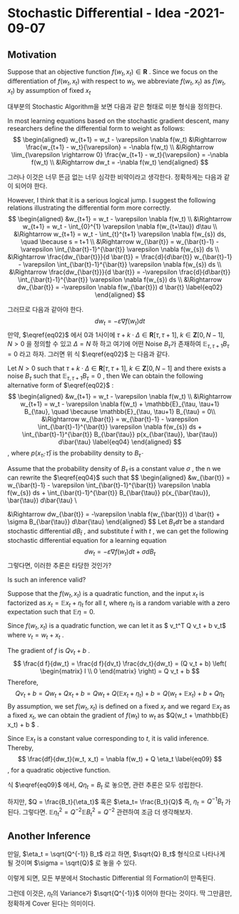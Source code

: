 Stochastic Differential - Idea -2021-09-07
===

## Motivation 



Suppose that an objective function $f(w_t, x_t) \in \mathbf{R}$ .  Since we focus on the differentiation of $f(w_t, x_t)$ with respect to $w_t$,  we abbreviate $f(w_t, x_t)$ as $f(w_t, x_t)$ by assumption of fixed $x_t$ 



대부분의 Stochastic Algorithm을 보면 다음과 같은 형태로 미분 형식을 정의한다.

In most learning equations based on the stochastic gradient descent,  many researchers define the differential form to weight as follows:
$$
\begin{aligned}
w_{t+1} = w_t - \varepsilon \nabla f(w_t) 
&\Rightarrow \frac{w_{t+1} - w_t}{\varepsilon} = -\nabla f(w_t) \\
&\Rightarrow \lim_{\varepsilon \rightarrow 0} \frac{w_{t+1} - w_t}{\varepsilon} = -\nabla f(w_t) \\
&\Rightarrow dw_t = -\nabla f(w_t)
\end{aligned}
$$

그러나 이것은 너무 뜬금 없는 너무 심각한 비약이라고 생각한다.  정확하게는 다음과 같이 되어야 한다.

However, I think that it is a serious logical jump. I suggest the following relations illustrating the differential form more correctly.
$$
\begin{aligned}
&w_{t+1} = w_t - \varepsilon \nabla f(w_t) \\
&\Rightarrow w_{t+1} = w_t - \int_{0}^{1} \varepsilon \nabla f(w_{t+\tau}) d\tau \\
&\Rightarrow w_{t+1} = w_t - \int_{t}^{t+1} \varepsilon \nabla f(w_{s}) ds, \quad \because s = t+1 \\
&\Rightarrow w_{\bar{t}} = w_{\bar{t}-1} - \varepsilon \int_{\bar{t}-1}^{\bar{t}} \varepsilon \nabla f(w_{s}) ds \\
&\Rightarrow \frac{dw_{\bar{t}}}{d \bar{t}} = \frac{d}{d\bar{t}} w_{\bar{t}-1} - \varepsilon \int_{\bar{t}-1}^{\bar{t}} \varepsilon \nabla f(w_{s}) ds \\
&\Rightarrow \frac{dw_{\bar{t}}}{d \bar{t}} = -\varepsilon \frac{d}{d\bar{t}} \int_{\bar{t}-1}^{\bar{t}} \varepsilon \nabla f(w_{s}) ds \\
&\Rightarrow dw_{\bar{t}} = -\varepsilon \nabla f(w_{\bar{t}}) d \bar{t}
\label{eq02}
\end{aligned}
$$

그러므로 다음과 같아야 한다.
$$
dw_t = -\varepsilon \nabla f(w_t) dt
\label{eq03}
$$
만약,  $\eqref{eq02}$ 에서  0과 1사이에  $\tau+ k \cdot \Delta \in \mathbf{R}[\tau, \tau+1], \; k \in \mathbf{Z}[0, N-1], N > 0$ 을 정의할 수 있고 $\Delta = N$ 하 하고  여기에 어떤 Noise $B_{\tau}$가 존재하여 $\mathbb{E}_{\tau, \tau+1} B_{\tau} = 0$  라고 하자. 그러면 위 식 $\eqref{eq02}$ 는 다음과 같다.

Let $N > 0$ such that $\tau+ k \cdot \Delta \in \mathbf{R}[\tau, \tau+1], \; k \in \mathbf{Z}[0, N-1]$  and  there exists a noise $B_{\tau}$ such that $\mathbb{E}_{\tau, \tau+1} B_{\tau} = 0$ , then  We can obtain the following alternative form of $\eqref{eq02}$ :
$$
\begin{aligned}
&w_{t+1} = w_t - \varepsilon \nabla f(w_t) \\
&\Rightarrow w_{t+1} = w_t - \varepsilon \nabla f(w_t) + \mathbb{E}_{\tau, \tau+1} B_{\tau}, \quad \because \mathbb{E}_{\tau, \tau+1} B_{\tau} = 0\\
&\Rightarrow w_{\bar{t}} = w_{\bar{t}-1} - \varepsilon \int_{\bar{t}-1}^{\bar{t}} \varepsilon \nabla f(w_{s}) ds + \int_{\bar{t}-1}^{\bar{t}} B_{\bar{\tau}} p(x_{\bar{\tau}}, \bar{\tau}) d\bar{\tau}
\label{eq04}
\end{aligned}
$$
, where $p(x_{\bar{\tau}}, \bar{\tau})$ is the probability density to $B_{\bar{\tau}}$

Assume that the probability density of $B_{\bar{\tau}}$ is a constant value $\sigma$ , the n we can rewrite the $\eqref{eq04}$ such that
$$
\begin{aligned}
&w_{\bar{t}} = w_{\bar{t}-1} - \varepsilon \int_{\bar{t}-1}^{\bar{t}} \varepsilon \nabla f(w_{s}) ds + \int_{\bar{t}-1}^{\bar{t}} B_{\bar{\tau}} p(x_{\bar{\tau}}, \bar{\tau}) d\bar{\tau} \\

&\Rightarrow 
dw_{\bar{t}} = -\varepsilon \nabla f(w_{\bar{t}}) d \bar{t} + \sigma B_{\bar{\tau}} d\bar{\tau}
\end{aligned}
$$
Let $B_{\bar{\tau}} d\bar{\tau}$ be a standard stochastic differential $dB_{\bar{t}}$ , and substitute $\bar{t}$ with $t$ , we can get the following stochastic differential equation for a learning equation 
$$
dw_t = -\varepsilon \nabla f(w_t) dt + \sigma dB_t
\label{eq06}
$$
그렇다면, 이러한 추론은 타당한 것인가? 

Is such an inference valid? 



Suppose that the $f(w_t, x_t)$ is a quadratic function, and the input $x_t$ is factorized as $x_t = \mathbb{E} x_t  + \eta_t$  for all $t$, where $\eta_t$ is a random variable with a zero expectation such that $\mathbb{E} \eta = 0$. 

Since $f(w_t, x_t)$ is a quadratic function, we can let it as $ v_t^T Q v_t + b v_t$ where $v_t = w_t + x_t$ . 

The gradient of $f$ is $Q v_t + b$ . 
$$
\frac{d f}{dw_t} = \frac{d f}{dv_t} \frac{dv_t}{dw_t} = (Q v_t + b) \left(
\begin{matrix}
I \\
0
\end{matrix}
\right) = Q v_t + b
$$
Therefore,
$$
Q v_t + b = Qw_t + Q x_t + b = Qw_t + Q(\mathbb{E} x_t + \eta_t) + b = Q(w_t + \mathbb{E} x_t) + b + Q \eta_t
$$
By assumption, we set $f(w_t, x_t)$ is defined on a fixed $x_r$ and we regard $\mathbb{E} x_t$ as a fixed $x_t$, we can obtain the gradient of $f(w_t)$ to $w_t$ as $Q(w_t + \mathbb{E} x_t) + b $ . 

Since $\mathbb{E}x_t$ is a constant value corresponding to $t$, it is valid inference.  Thereby, 
$$
\frac{df}{dw_t}(w_t, x_t) = \nabla f(w_t) + Q \eta_t
\label{eq09}
$$
, for a quadratic objective function.

식 $\eqref{eq09}$ 에서,  $Q \eta_t = B_t$ 로 놓으면,  관련 추론은 모두 성립한다.

하지만, $Q = \frac{B_t}{\eta_t}$ 혹은  $\eta_t= \frac{B_t}{Q}$   즉, $\eta_t = Q^{-1} B_t$ 가 된다.   그렇다면.  $\mathbb{E} \eta_t^2 = Q^{-2}\mathbb{E} B_t^2 = Q^{-2}$    관련하여 조금 더 생각해보자. 

 

##  Another Inference 

만일, $\eta_t = \sqrt{Q^{-1}} B_t$ 라고 하면,   $\sqrt{Q} B_t$ 형식으로 나타나게 될 것이며 $\sigma = \sqrt{Q}$ 로 놓을 수 있다.

이렇게 되면, 모든 부분에서 Stochastic Differential 의 Formation이 만족된다.  

그런데 이것은, $\eta_t$의 Variance가 $\sqrt{Q^{-1}}$ 이어야 한다는 것이다. 딱 그만큼만,  정확하게 Cover 된다는 의미이다. 











